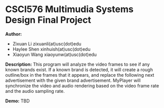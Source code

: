 # CSCI576 Multimudia Systems Design Final Project
**Author:**
- Zixuan Li zixuanli(at)usc(dot)edu
- Haylee Shen xinhuish(at)usc(dot)edu
- Xiaoyun Wang xiaoyunw(at)usc(dot)edu

**Description:**
This program will analyze the video frames to see if any known brands exist. If a known brand is detected, it will create a rough outline/box in the frames that it appears, and replace the following next advertisement with the given brand advertisement. MyPlayer will synchronize the video and audio rendering based on the video frame rate and the audio sampling rate.


**Demo:**
TBD
